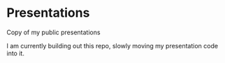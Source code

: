 # Presentations
Copy of my public presentations

I am currently building out this repo, slowly moving my presentation code into it. 
